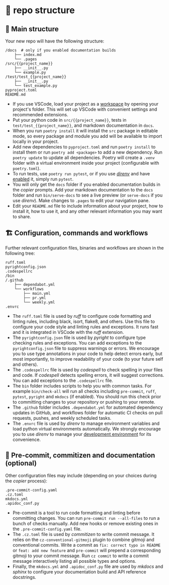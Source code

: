 
# :house_with_garden: repo structure

## :bricks: Main structure
Your new repo will have the following structure:

```
/docs  # only if you enabled documentation builds
    ├── index.md
    └── .pages
/src/{{project_name}}
    ├── __init__.py
    └── example.py
/test/test_{{project_name}}
    ├── __init__.py
    └── test_example.py
pyproject.toml
README.md
```

* If you use VSCode, load your project as a
[workspace](https://code.visualstudio.com/docs/editor/workspaces#_singlefolder-workspaces)
by opening your project's folder.
This will set up VSCode with convenient settings and recommended extensions.
* Put your python code in `src/{{project_name}}`, tests in `test/test_{{project_name}}`,
and markdown documentation in `docs`.
* When you run `poetry install` it will install the `src` package in editable mode, so every package
and module you add will be available to import locally in your project.
* Add new dependencies to `pyproject.toml` and run `poetry install` to install them or
run `poetry add <package>` to add a new dependency. Run `poetry update` to update all dependencies.
Poetry will create a `.venv` folder with a virtual environment inside your project (configurable
with `poetry.toml`).
* To run tests, use `poetry run pytest`, or if you use [_direnv_](https://github.com/direnv/direnv)
and have [enabled](dev_setup.md#direnv) it, simply run `pytest`.
* You will only get the `docs` folder if you enabled documentation builds in the _copier_ prompts.
Add your markdown documentation to the `docs` folder and run `bin/serve-docs` to see a live preview
(or `serve-docs` if you use _direnv_). Make changes to `.pages` to edit your navigation pane.
* Edit your `README.md` file to include information about your project, how to install it,
how to use it, and any other relevant information you may want to share.


## :building_construction: Configuration, commands and workflows

Further relevant configuration files, binaries and workflows are shown in the following tree:
```
ruff.toml
pyrightconfig.json
.codespellrc
/bin
/.github
    ├── dependabot.yml
    └── workflows
        ├── main.yml
        ├── pr.yml
        └── weekly.yml
.envrc
```

* The `ruff.toml` file is used by _ruff_ to configure code formatting and linting rules, including
black, isort, flake8, and others. Use this file to configure your code style and linting rules
and exceptions. It runs fast and it is integrated in VSCode with the _ruff_ extension.
* The `pyrightconfig.json` file is used by _pyright_ to configure type checking rules and exceptions.
You can add exceptions to the `pyrightconfig.json` file to suppress warnings or errors.
We encourage you to use type annotations in your code to help detect errors early, but most
importantly, to improve readability of your code (to your future self and others).
* The `.codespellrc` file is used by _codespell_ to check spelling in your files and code.
If _codespell_ detects spelling errors, it will suggest corrections.
You can add exceptions to the `.codespellrc` file.
* The `bin` folder includes scripts to help you with common tasks. For example `bin/check-all` will
run all checks including `pre-commit`, `ruff`, `pytest`, `pyright` and `mkdocs` (if enabled).
You should run this check prior to committing changes to your repository or pushing to your remote.
* The `.github` folder includes `.dependabot.yml` for automated dependency updates in GitHub,
and workflows folder for automatic CI checks on pull requests, pushes, and weekly scheduled tasks.
* The `.envrc` file is used by _direnv_ to manage environment variables and load python virtual
environments automatically. We strongly encourage you to use _direnv_ to manage your [development
environment](dev_setup.md#direnv) for its convenience.


## :cherries: Pre-commit, commitizen and documentation (optional)

Other configuration files may include (depending on your choices during the _copier_ process):
```
.pre-commit-config.yaml
.cz.toml
mkdocs.yml
.apidoc_conf.py
```

* Pre-commit is a tool to run code formatting and linting before committing changes.
You can run `pre-commit run --all-files` to run a bunch of checks manually.
Add new hooks or remove existing ones in the `.pre-commit-config.yaml` file.
* The `.cz.toml` file is used by _commitizen_ to write commit message.
It relies on the `cz-conventional-gitmoji` plugin to combine gitmoji and conventional commits.
Write a commit as `fix: correct typo in README` or `feat: add new feature` and `pre-commit` will
prepend a corresponding gitmoji to your commit message.
Run `cz commit` to write a commit message interactively listing all possible types and options.
* Finally, the `mkdocs.yml` and `.apidoc_conf.py` file are used by _mkdocs_ and _sphinx_ to
configure your documentation build and API reference docstrings.
